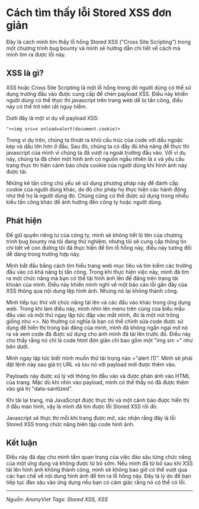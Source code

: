 # Cách tìm thấy lỗi Stored XSS đơn giản

Đây là cách mình tìm thấy lỗ hổng Stored XSS ("Cross Site Scripting") trong một chương trình bug bounty và mình sẽ hướng dẫn chi tiết về cách mà mình tìm ra được lỗi này.

## XSS là gì?

XSS hoặc Cross Site Scripting là một lỗ hổng trong đó người dùng có thể sử dụng trường đầu vào được cung cấp để chèn payload XSS. Điều này khiến người dùng có thể thực thi javascript trên trang web dễ bị tấn công, điều này có thể trở nên rất nguy hiểm.

Dưới đây là một ví dụ về payload XSS:

`"><img src=x onload=alert(document.cookie)>`

Trong ví dụ trên, chúng ta thoát ra khỏi cấu trúc của code với dấu ngoặc kép và dấu lớn hơn ở đầu. Sau đó, chúng ta có đầy đủ khả năng để thực thi javascript của mình vì chúng ta đã vượt ra ngoài trường đầu vào. Với ví dụ này, chúng ta đã chèn một hình ảnh có nguồn ngẫu nhiên là x và yêu cầu trang thực thi hiện cảnh báo chứa cookie của người dùng khi hình ảnh này được tải.

Những kẻ tấn công chủ yếu sẽ sử dụng phương pháp này để đánh cắp cookie của người dùng khác, do đó cho phép họ thực hiện các hành động như thể họ là người dùng đó. Chúng cũng có thể được sử dụng trong nhiều kiểu tấn công khác để ảnh hưởng đến công ty hoặc người dùng.

## Phát hiện

Để giữ quyền riêng tư của công ty, mình sẽ không tiết lộ tên của chương trình bug bounty mà tôi đang thử nghiệm, nhưng tôi sẽ cung cấp thông tin chi tiết về con đường tôi đã thực hiện để tìm lỗ hổng này, điều này tương đối dễ dàng trong trường hợp này.

Mình bắt đầu bằng cách tìm hiểu trang web mục tiêu và tìm kiếm các trường đầu vào có khả năng bị tấn công. Trong khi thực hiện việc này, mình đã tìm ra một chức năng mà bạn có thể tải hình ảnh lên để đăng trên trang tài khoản của mình. Điều này khiến mình nghĩ về một báo cáo lỗi gần đây của XSS thông qua nội dung tệp hình ảnh. Nhưng nó lại không thành công.

Mình tiếp tục thử với chức năng tải lên và các đầu vào khác trong ứng dụng web. Trong khi làm điều này, mình nhìn lên menu trên cùng của biểu mẫu đầu vào và một thứ ngay lập tức đập vào mắt mình, đó là một nút trông giống như <>. Nó thường có nghĩa là bạn có thể chỉnh sửa code được sử dụng để hiển thị trong bài đăng của mình, mình đã không ngần ngại mở nó ra và xem code đã được sử dụng cho ảnh mình đã tải lên trước đó. Điều này cho thấy rằng nó chỉ là code html đơn giản chỉ bao gồm một "img src =" như bên dưới.

Mình ngay lập tức biết mình muốn thử tải trọng nào ="alert (1)". Mình sẽ phải đặt lệnh này sau giá trị URL và lưu nó với payload mới được thêm vào.

Payloads này được xử lý với thông tin đầu vào và được phản ánh vào HTML của trang. Mặc dù khi nhìn vào payload, mình có thể thấy nó đã được thêm vào giá trị "data-sanitized".

Khi tải lại trang, mã JavaScript được thực thi và một cảnh báo được hiển thị ở đầu màn hình, vậy là mình đã tìm được lỗi Stored XSS rồi đó.

Javascript sẽ thực thi mỗi khi trang được mở, xác nhận rằng đây là lỗi Stored XSS trong chức năng biên tập code hình ảnh.

## Kết luận

Điều này đã dạy cho mình tầm quan trọng của việc đào sâu từng chức năng của một ứng dụng và không được từ bỏ sớm. Nếu mình đã từ bỏ sau khi XSS tải lên hình ảnh không thành công, mình sẽ không bao giờ có thể vượt qua các hạn chế về nội dung hình ảnh để tìm ra lỗ hổng này. Đây là lý do để bạn tiếp tục đào sâu vào ứng dụng nếu bạn có cảm giác rằng nó có thể có lỗi.

---

*Nguồn: AnonyViet*
*Tags: Stored XSS, XSS*